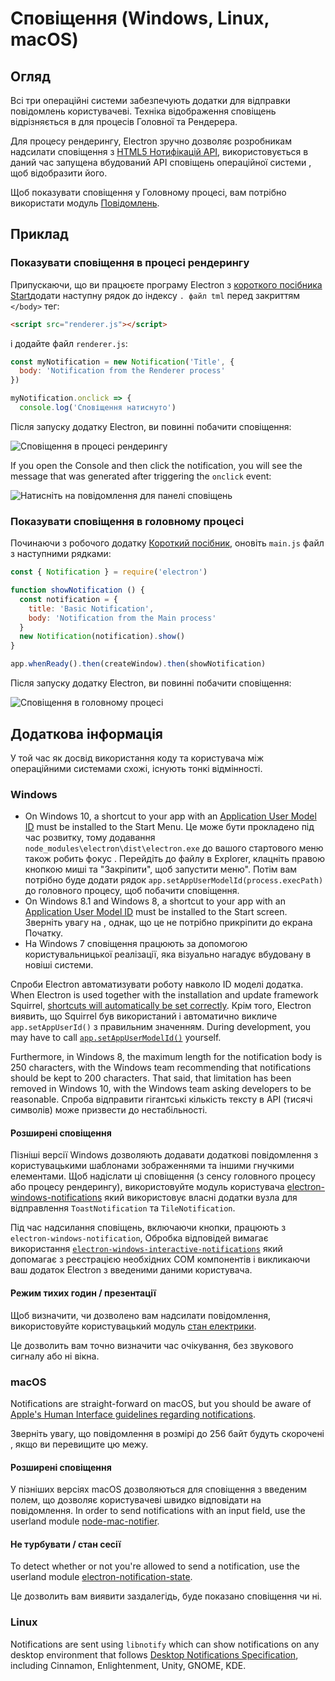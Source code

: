 # Сповіщення (Windows, Linux, macOS)

## Огляд

Всі три операційні системи забезпечують додатки для відправки повідомлень користувачеві. Техніка відображення сповіщень відрізняється в для процесів Головної та Рендерера.

Для процесу рендерингу, Electron зручно дозволяє розробникам надсилати сповіщення з [HTML5 Нотифікацій API](https://notifications.spec.whatwg.org/), використовується в даний час запущена вбудований API сповіщень операційної системи , щоб відобразити його.

Щоб показувати сповіщення у Головному процесі, вам потрібно використати модуль [Повідомлень](../api/notification.md).

## Приклад

### Показувати сповіщення в процесі рендерингу

Припускаючи, що ви працюєте програму Electron з [короткого посібника Start](quick-start.md)додати наступну рядок до індексу `. файл tml` перед закриттям `</body>` тег:

```html
<script src="renderer.js"></script>
```

і додайте файл `renderer.js`:

```js
const myNotification = new Notification('Title', {
  body: 'Notification from the Renderer process'
})

myNotification.onclick => {
  console.log('Сповіщення натиснуто')

```

Після запуску додатку Electron, ви повинні побачити сповіщення:

![Сповіщення в процесі рендерингу](../images/notification-renderer.png)

If you open the Console and then click the notification, you will see the message that was generated after triggering the `onclick` event:

![Натисніть на повідомлення для панелі сповіщень](../images/message-notification-renderer.png)

### Показувати сповіщення в головному процесі

Починаючи з робочого додатку [Короткий посібник](quick-start.md), оновіть `main.js` файл з наступними рядками:

```js
const { Notification } = require('electron')

function showNotification () {
  const notification = {
    title: 'Basic Notification',
    body: 'Notification from the Main process'
  }
  new Notification(notification).show()
}

app.whenReady().then(createWindow).then(showNotification)
```

Після запуску додатку Electron, ви повинні побачити сповіщення:

![Сповіщення в головному процесі](../images/notification-main.png)

## Додаткова інформація

У той час як досвід використання коду та користувача між операційними системами схожі, існують тонкі відмінності.

### Windows

* On Windows 10, a shortcut to your app with an [Application User Model ID][app-user-model-id] must be installed to the Start Menu. Це може бути прокладено під час розвитку, тому додавання `node_modules\electron\dist\electron.exe` до вашого стартового меню також робить фокус . Перейдіть до файлу в Explorer, клацніть правою кнопкою миші та "Закріпити", щоб запустити меню". Потім вам потрібно буде додати рядок `app.setAppUserModelId(process.execPath)` до головного процесу, щоб побачити сповіщення.
* On Windows 8.1 and Windows 8, a shortcut to your app with an [Application User Model ID][app-user-model-id] must be installed to the Start screen. Зверніть увагу на , однак, що це не потрібно прикріпити до екрана Початку.
* На Windows 7 сповіщення працюють за допомогою користувальницької реалізації, яка візуально нагадує вбудовану в новіші системи.

Спроби Electron автоматизувати роботу навколо ID моделі додатка. When Electron is used together with the installation and update framework Squirrel, [shortcuts will automatically be set correctly][squirrel-events]. Крім того, Electron виявить, що Squirrel був використаний і автоматично викличе `app.setAppUserId()` з правильним значенням. During development, you may have to call [`app.setAppUserModelId()`][set-app-user-model-id] yourself.

Furthermore, in Windows 8, the maximum length for the notification body is 250 characters, with the Windows team recommending that notifications should be kept to 200 characters. That said, that limitation has been removed in Windows 10, with the Windows team asking developers to be reasonable. Спроба відправити гігантські кількість тексту в API (тисячі символів) може призвести до нестабільності.

#### Розширені сповіщення

Пізніші версії Windows дозволяють додавати додаткові повідомлення з користувацькими шаблонами зображеннями та іншими гнучкими елементами. Щоб надіслати ці сповіщення (з сенсу головного процесу або процесу рендерингу), використовуйте модуль користувача [electron-windows-notifications](https://github.com/felixrieseberg/electron-windows-notifications) який використовує власні додатки вузла для відправлення `ToastNotification` та `TileNotification`.

Під час надсилання сповіщень, включаючи кнопки, працюють з `electron-windows-notification`, Обробка відповідей вимагає використання [`electron-windows-interactive-notifications`](https://github.com/felixrieseberg/electron-windows-interactive-notifications) який допомагає з реєстрацією необхідних COM компонентів і викликаючи ваш додаток Electron з введеними даними користувача.

#### Режим тихих годин / презентації

Щоб визначити, чи дозволено вам надсилати повідомлення, використовуйте користувацький модуль [стан електрики](https://github.com/felixrieseberg/electron-notification-state).

Це дозволить вам точно визначити час очікування, без звукового сигналу або ні вікна.

### macOS

Notifications are straight-forward on macOS, but you should be aware of [Apple's Human Interface guidelines regarding notifications][apple-notification-guidelines].

Зверніть увагу, що повідомлення в розмірі до 256 байт будуть скорочені , якщо ви перевищите цю межу.

#### Розширені сповіщення

У пізніших версіях macOS дозволяються для сповіщення з введеним полем, що дозволяє користувачеві швидко відповідати на повідомлення. In order to send notifications with an input field, use the userland module [node-mac-notifier][node-mac-notifier].

#### Не турбувати / стан сесії

To detect whether or not you're allowed to send a notification, use the userland module [electron-notification-state][electron-notification-state].

Це дозволить вам виявити заздалегідь, буде показано сповіщення чи ні.

### Linux

Notifications are sent using `libnotify` which can show notifications on any desktop environment that follows [Desktop Notifications Specification][notification-spec], including Cinnamon, Enlightenment, Unity, GNOME, KDE.

[apple-notification-guidelines]: https://developer.apple.com/macos/human-interface-guidelines/system-capabilities/notifications/

[node-mac-notifier]: https://github.com/CharlieHess/node-mac-notifier

[electron-notification-state]: https://github.com/felixrieseberg/electron-notification-state

[notification-spec]: https://developer.gnome.org/notification-spec/
[app-user-model-id]: https://msdn.microsoft.com/en-us/library/windows/desktop/dd378459(v=vs.85).aspx
[set-app-user-model-id]: ../api/app.md#appsetappusermodelidid-windows
[squirrel-events]: https://github.com/electron/windows-installer/blob/master/README.md#handling-squirrel-events
